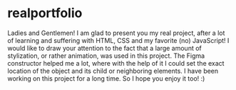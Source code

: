 # realportfolio
Ladies and Gentlemen! I am glad to present you my real project, after a lot of learning and suffering with HTML, CSS and my favorite (no) JavaScript!
I would like to draw your attention to the fact that a large amount of stylization, or rather animation, was used in this project. The Figma constructor helped me a lot, where with the help of it I could set the exact location of the object and its child or neighboring elements. I have been working on this project for a long time. So I hope you enjoy it too! :)
